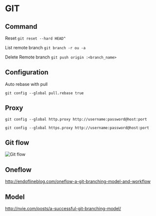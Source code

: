 # GIT

## Command

Reset
`git reset --hard HEAD^`

List remote branch
`git branch -r ou -a`

Delete Remote branch
`git push origin :<branch_name>`


## Configuration

Auto rebase with pull

`git config --global pull.rebase true`

## Proxy

`git config --global http.proxy http://username:password@host:port`

`git config --global https.proxy http://username:password@host:port`

## Git flow

![Git flow](https://github.com/imagince/memo/blob/master/Git/git-flow-commands.png)

## Oneflow

http://endoflineblog.com/oneflow-a-git-branching-model-and-workflow

## Model

http://nvie.com/posts/a-successful-git-branching-model/
